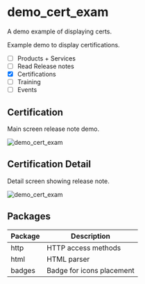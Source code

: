 # demo_cert_exam

A demo example of displaying certs.

Example demo to display certifications.

- [ ] Products + Services
- [ ] Read Release notes
- [x] Certifications
- [ ] Training
- [ ] Events

## Certification

Main screen release note demo.

![demo_cert_exam](https://github.com/rosera/demo_cert_exam/blob/main/screenshots/demo_cert.png "Mobile App")

## Certification Detail

Detail screen showing release note.

![demo_cert_exam](https://github.com/rosera/demo_cert_exam/blob/main/screenshots/demo_cert_detail.png "Mobile App")

## Packages

| Package                  | Description               |
|--------------------------|---------------------------|
| http                     | HTTP access methods       |
| html                     | HTML parser               |
| badges                   | Badge for icons placement |